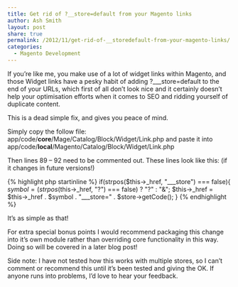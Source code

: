 ```yaml
---
title: Get rid of ?__store=default from your Magento links
author: Ash Smith
layout: post
share: true
permalink: /2012/11/get-rid-of-__storedefault-from-your-magento-links/
categories:
  - Magento Development
---
```

If you&#8217;re like me, you make use of a lot of widget links within Magento, and those Widget links have a pesky habit of adding ?\___store=default to the end of your URLs, which first of all don&#8217;t look nice and it certainly doesn&#8217;t help your optimisation efforts when it comes to SEO and ridding yourself of duplicate content.

This is a dead simple fix, and gives you peace of mind.

Simply copy the follow file: app/code/**core**/Mage/Catalog/Block/Widget/Link.php and paste it into app/code/**local**/Magento/Catalog/Block/Widget/Link.php

Then lines 89 &#8211; 92 need to be commented out. These lines look like this: (if it changes in future versions!)

{% highlight php startinline %}
if(strpos($this->_href, "___store") === false){
  $symbol = (strpos($this->_href, "?") === false) ? "?" : "&";
  $this->_href = $this-&gt;_href . $symbol . "___store=" . $store->getCode();
}
{% endhighlight %}

It&#8217;s as simple as that!

For extra special bonus points I would recommend packaging this change into it&#8217;s own module rather than overriding core functionality in this way. Doing so will be covered in a later blog post!

Side note: I have not tested how this works with multiple stores, so I can&#8217;t comment or recommend this until it&#8217;s been tested and giving the OK. If anyone runs into problems, I&#8217;d love to hear your feedback.